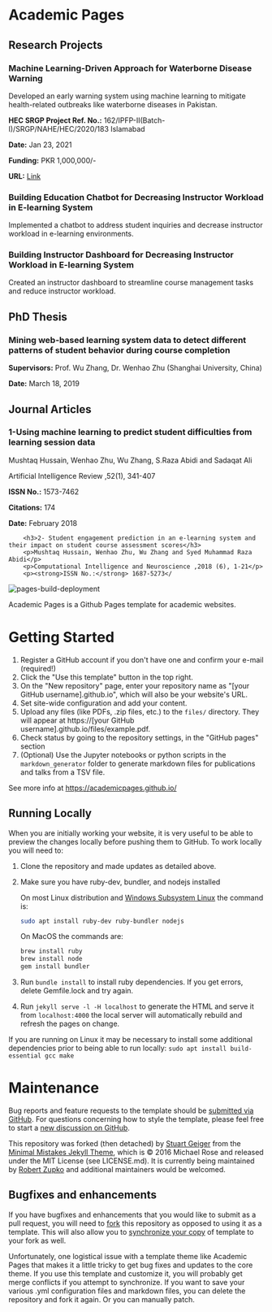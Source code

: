 # Academic Pages

<div class="section">
    <h2 class="section-title"><i class="fas fa-flask icon"></i> Research Projects</h2>
    <div class="paper">
        <h3>Machine Learning-Driven Approach for Waterborne Disease Warning</h3>
        <p>Developed an early warning system using machine learning to mitigate health-related outbreaks like waterborne diseases in Pakistan.</p>
        <p><strong>HEC SRGP Project Ref. No.:</strong> 162/IPFP-II(Batch-I)/SRGP/NAHE/HEC/2020/183 Islamabad</p>
        <p><strong>Date:</strong> Jan 23, 2021</p>
        <p><strong>Funding:</strong> PKR 1,000,000/-</p>
        <p><strong>URL:</strong> <a href="#">Link</a></p>
    </div>
    <div class="paper">
        <h3>Building Education Chatbot for Decreasing Instructor Workload in E-learning System</h3>
        <p>Implemented a chatbot to address student inquiries and decrease instructor workload in e-learning environments.</p>
    </div>
    <div class="paper">
        <h3>Building Instructor Dashboard for Decreasing Instructor Workload in E-learning System</h3>
        <p>Created an instructor dashboard to streamline course management tasks and reduce instructor workload.</p>
    </div>
</div>
<div class="section">
    <h2 class="section-title"><i class="fas fa-graduation-cap icon"></i> PhD Thesis</h2>
    <div class="paper">
        <h3>Mining web-based learning system data to detect different patterns of student behavior during course completion</h3>
        <p><strong>Supervisors:</strong> Prof. Wu Zhang, Dr. Wenhao Zhu (Shanghai University, China)</p>
        <p><strong>Date:</strong> March 18, 2019</p>
    </div>
</div>

<div class="section">
    <h2 class="section-title"><i class="fas fa-file-alt icon"></i> Journal Articles</h2>
    <div class="paper">
        <h3>1-Using machine learning to predict student difficulties from learning session data</h3>
        <p>Mushtaq Hussain, Wenhao Zhu, Wu Zhang, S.Raza Abidi and Sadaqat Ali</p>
        <p>Artificial Intelligence Review ,52(1), 341-407</p>
        <p><strong>ISSN No.:</strong> 1573-7462</p>
        <p><strong>Citations:</strong> 174</p>
        <p><strong>Date:</strong> February 2018 </p>

        <h3>2- Student engagement prediction in an e-learning system and their impact on student course assessment scores</h3>
        <p>Mushtaq Hussain, Wenhao Zhu, Wu Zhang and Syed Muhammad Raza Abidi</p>
        <p>Computational Intelligence and Neuroscience ,2018 (6), 1-21</p>
        <p><strong>ISSN No.:</strong> 1687-5273</


![pages-build-deployment](https://github.com/academicpages/academicpages.github.io/actions/workflows/pages/pages-build-deployment/badge.svg)

Academic Pages is a Github Pages template for academic websites.

# Getting Started

1. Register a GitHub account if you don't have one and confirm your e-mail (required!)
1. Click the "Use this template" button in the top right.
1. On the "New repository" page, enter your repository name as "[your GitHub username].github.io", which will also be your website's URL.
1. Set site-wide configuration and add your content.
1. Upload any files (like PDFs, .zip files, etc.) to the `files/` directory. They will appear at https://[your GitHub username].github.io/files/example.pdf.
1. Check status by going to the repository settings, in the "GitHub pages" section
1. (Optional) Use the Jupyter notebooks or python scripts in the `markdown_generator` folder to generate markdown files for publications and talks from a TSV file.

See more info at https://academicpages.github.io/

## Running Locally

When you are initially working your website, it is very useful to be able to preview the changes locally before pushing them to GitHub. To work locally you will need to:

1. Clone the repository and made updates as detailed above.
1. Make sure you have ruby-dev, bundler, and nodejs installed
    
    On most Linux distribution and [Windows Subsystem Linux](https://learn.microsoft.com/en-us/windows/wsl/about) the command is:
    ```bash
    sudo apt install ruby-dev ruby-bundler nodejs
    ```
    On MacOS the commands are:
    ```bash
    brew install ruby
    brew install node
    gem install bundler
    ```
1. Run `bundle install` to install ruby dependencies. If you get errors, delete Gemfile.lock and try again.
1. Run `jekyll serve -l -H localhost` to generate the HTML and serve it from `localhost:4000` the local server will automatically rebuild and refresh the pages on change.

If you are running on Linux it may be necessary to install some additional dependencies prior to being able to run locally: `sudo apt install build-essential gcc make`

# Maintenance

Bug reports and feature requests to the template should be [submitted via GitHub](https://github.com/academicpages/academicpages.github.io/issues/new/choose). For questions concerning how to style the template, please feel free to start a [new discussion on GitHub](https://github.com/academicpages/academicpages.github.io/discussions).

This repository was forked (then detached) by [Stuart Geiger](https://github.com/staeiou) from the [Minimal Mistakes Jekyll Theme](https://mmistakes.github.io/minimal-mistakes/), which is © 2016 Michael Rose and released under the MIT License (see LICENSE.md). It is currently being maintained by [Robert Zupko](https://github.com/rjzupkoii) and additional maintainers would be welcomed.

## Bugfixes and enhancements

If you have bugfixes and enhancements that you would like to submit as a pull request, you will need to [fork](https://docs.github.com/en/pull-requests/collaborating-with-pull-requests/working-with-forks/fork-a-repo) this repository as opposed to using it as a template. This will also allow you to [synchronize your copy](https://docs.github.com/en/pull-requests/collaborating-with-pull-requests/working-with-forks/syncing-a-fork) of template to your fork as well.

Unfortunately, one logistical issue with a template theme like Academic Pages that makes it a little tricky to get bug fixes and updates to the core theme. If you use this template and customize it, you will probably get merge conflicts if you attempt to synchronize. If you want to save your various .yml configuration files and markdown files, you can delete the repository and fork it again. Or you can manually patch.
